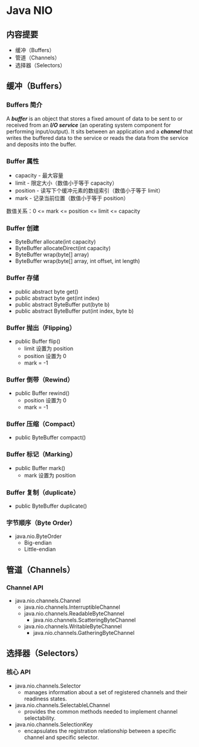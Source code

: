# Java NIO

## 内容提要

* 缓冲（Buffers）
* 管道（Channels）
* 选择器（Selectors）



## 缓冲（Buffers）

### Buffers 简介

A ***buffer*** is an object that stores a fixed amount of data to be sent to or received from an ***I/O service*** (an operating system component for performing input/output). It sits between an application and a ***channel*** that writes the buffered data to the service or reads the data from the service and deposits into the buffer. 

### Buffer 属性

* capacity - 最大容量
* limit - 限定大小（数值小于等于 capacity）
* position - 读写下个缓冲元素的数组索引（数值小于等于 limit）
* mark - 记录当前位置（数值小于等于 position）

数值关系：0 <= mark <= position <= limit <= capacity

### Buffer 创建

* ByteBuffer allocate(int capacity)
* ByteBuffer allocateDirect(int capacity)
* ByteBuffer wrap(byte[] array)
* ByteBuffer wrap(byte[] array, int offset, int length)

### Buffer 存储

* public abstract byte get()
* public abstract byte get(int index)
* public abstract ByteBuffer put(byte b)
* public abstract ByteBuffer put(int index, byte b)

### Buffer 抛出（Flipping）

* public Buffer flip()
  * limit 设置为 position
  * position 设置为 0
  * mark = -1

### Buffer 倒带（Rewind）

* public Buffer rewind()
  * position 设置为 0
  * mark = -1

### Buffer 压缩（Compact）

* public ByteBuffer compact()

### Buffer 标记（Marking）

* public Buffer mark()
  * mark 设置为 position

### Buffer 复制（duplicate）

* public ByteBuffer duplicate()

### 字节顺序（Byte Order）

* java.nio.ByteOrder
  * Big-endian
  * Little-endian



## 管道（Channels）

### Channel API

* java.nio.channels.Channel
  * java.nio.channels.InterruptibleChannel
  * java.nio.channels.ReadableByteChannel
    * java.nio.channels.ScatteringByteChannel
  * java.nio.channels.WritableByteChannel
    * java.nio.channels.GatheringByteChannel



## 选择器（Selectors）

### 核心 API

* java.nio.channels.Selector 
  * manages information about a set of registered channels and their readiness states.
* java.nio.channels.SelectableLChannel
  * provides the common methods needed to implement channel selectability.
* java.nio.channels.SelectionKey 
  * encapsulates the registration relationship between a specific channel and specific selector.



























































































































































